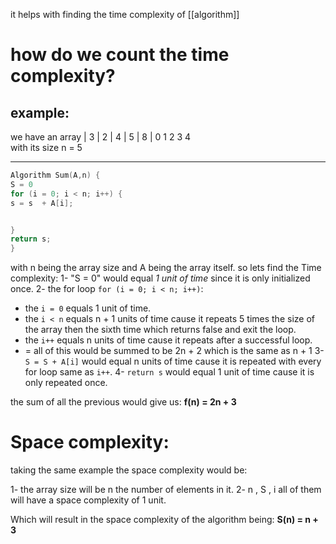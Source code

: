 it helps with finding the time complexity of [[algorithm]]

# how do we count the time complexity?
## example:
we have an array  | 3 | 2 | 4 | 5 | 8 |
	            0 1   2   3   4    
	with its size n = 5

----------------------------------------
``` C
Algorithm Sum(A,n) {
S = 0
for (i = 0; i < n; i++) {
s = s  + A[i];


}
return s;
}
```
with n being the array size and A being the array itself.
so lets find the Time complexity:
1- "S = 0" would equal *1 unit of time* since it is only initialized once.
2- the for loop  `for (i = 0; i < n; i++)`:
- the `i = 0` equals 1 unit of time.
- the `i < n` equals n + 1 units of time cause it repeats 5 times the size of the array then the sixth time which returns false and exit the loop.
- the `i++` equals n units of time cause it repeats after a successful loop.
- = all of this would be summed to be 2n + 2 which is the same as n + 1
3- `S = S + A[i]` would equal n units of time cause it is repeated with every for loop same as `i++`.
4- `return s` would equal 1 unit of time cause it is only repeated once.

the sum of all the previous would  give us: **f(n) = 2n + 3** 

# Space complexity:
taking the same example the space complexity would be:

1- the array size will be n the number of elements in it.
2- n , S , i all of them will have a space complexity of 1 unit.

Which will result in the space complexity of the algorithm being: **S(n) = n + 3**

